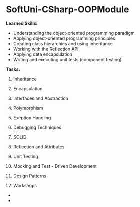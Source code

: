 # SoftUni-CSharp-OOPModule

**Learned Skills:**
- Understanding the object-oriented programming paradigm
- Applying object-oriented programming principles
-	Creating class hierarchies and using inheritance
-	Working with the Reflection API
-	Applying data encapsulation
-	Writing and executing unit tests (component testing)

**Tasks:**

1. Inheritance

2. Encapsulation

3. Interfaces and Abstraction

4. Polymorphism

5. Exeption Handling

6. Debugging Techniques

7. SOLID

8. Reflection and Attributes

9. Unit Testing

10. Mocking and Test - Driven Development

11. Design Patterns

12. Workshops
- 
- 
